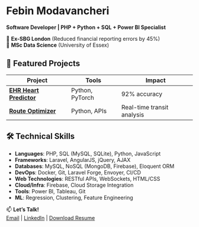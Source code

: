 # Febin Modavancheri  
**Software Developer | PHP + Python + SQL + Power BI Specialist**  

🔹 **Ex-SBG London** (Reduced financial reporting errors by 45%)  
🔹 **MSc Data Science** (University of Essex)  

## 🚀 Featured Projects  
| Project | Tools | Impact |  
|---------|-------|--------|  
| **[EHR Heart Predictor](projects/heart-disease-predictor)** | Python, PyTorch | 92% accuracy |  
| **[Route Optimizer](projects/transport)** | Python, APIs | Real-time transit analysis |  

## 🛠️ Technical Skills  
- **Languages**: PHP, SQL (MySQL, SQLite), Python, JavaScript
- **Frameworks**: Laravel, AngularJS, jQuery, AJAX
- **Databases**: MySQL, NoSQL (MongoDB, Firebase), Eloquent ORM
- **DevOps**: Docker, Git, Laravel Forge, Envoyer, CI/CD
- **Web Technologies**: RESTful APIs, WebSockets, HTML/CSS  
- **Cloud/Infra**: Firebase, Cloud Storage Integration  
- **Tools**: Power BI, Tableau, Git  
- **ML**: Regression, Clustering, Feature Engineering
  
📫 **Let’s Talk!**  
[Email](mailto:febinmodavancheri@gmail.com) | [LinkedIn](https://linkedin.com/in/febinmodavancheri) | [Download Resume](resume/Febin_Resume.pdf)  
